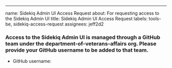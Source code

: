 ---
name: Sidekiq Admin UI Access Request
about: For requesting access to the Sidekiq Admin UI
title: Sidekiq Admin UI Access Request
labels: tools-be, sidekiq-access-request
assignees: jeff2d2

### Access to the Sidekiq Admin UI is managed through a GitHub team under the department-of-veterans-affairs org. Please provide your GitHub username to be added to that team.

- GitHub username: 
